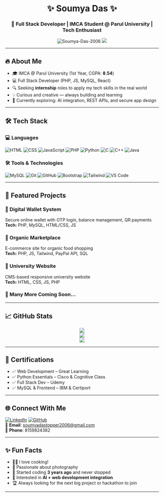 <h1 align="center">✨ Soumya Das ✨</h1>
<h3 align="center">🚀 Full Stack Developer | IMCA Student @ Parul University | Tech Enthusiast</h3>

<p align="center">
  <img src="https://komarev.com/ghpvc/?username=Soumya-Das-2006&label=Profile%20views&color=blue&style=flat" alt="Soumya-Das-2006" />
  <img src="https://img.shields.io/github/followers/Soumya-Das-2006?style=social" />
</p>

---

## 🔥 About Me
- 🎓 IMCA @ Parul University (1st Year, CGPA: **8.54**)
- 💻 Full Stack Developer (PHP, JS, MySQL, React)
- 🔍 Seeking **internship** roles to apply my tech skills in the real world
- 💡 Curious and creative — always building and learning
- 🌱 Currently exploring: AI integration, REST APIs, and secure app design

---

## 🛠️ Tech Stack

### 💻 Languages
![HTML](https://img.shields.io/badge/HTML5-e34c26?style=flat&logo=html5&logoColor=white)
![CSS](https://img.shields.io/badge/CSS3-1572B6?style=flat&logo=css3&logoColor=white)
![JavaScript](https://img.shields.io/badge/JavaScript-yellow?style=flat&logo=javascript&logoColor=black)
![PHP](https://img.shields.io/badge/PHP-777BB4?style=flat&logo=php&logoColor=white)
![Python](https://img.shields.io/badge/Python-3776AB?style=flat&logo=python&logoColor=white)
![C](https://img.shields.io/badge/C-00599C?style=flat&logo=c&logoColor=white)
![C++](https://img.shields.io/badge/C++-00599C?style=flat&logo=c%2B%2B&logoColor=white)
![Java](https://img.shields.io/badge/Java-ED8B00?style=flat&logo=java&logoColor=white)

### 🛠️ Tools & Technologies
![MySQL](https://img.shields.io/badge/MySQL-4479A1?style=flat&logo=mysql&logoColor=white)
![Git](https://img.shields.io/badge/Git-F05032?style=flat&logo=git&logoColor=white)
![GitHub](https://img.shields.io/badge/GitHub-181717?style=flat&logo=github&logoColor=white)
![Bootstrap](https://img.shields.io/badge/Bootstrap-563d7c?style=flat&logo=bootstrap&logoColor=white)
![Tailwind](https://img.shields.io/badge/Tailwind_CSS-38B2AC?style=flat&logo=tailwind-css&logoColor=white)
![VS Code](https://img.shields.io/badge/VS%20Code-007ACC?style=flat&logo=visual-studio-code&logoColor=white)

---

## 🚀 Featured Projects

### 💸 Digital Wallet System
Secure online wallet with OTP login, balance management, QR payments  
**Tech:** PHP, MySQL, HTML/CSS, JS

### 🌱 Organic Marketplace
E-commerce site for organic food shopping  
**Tech:** PHP, JS, Tailwind, PayPal API, SQL

### 🏫 University Website
CMS-based responsive university website  
**Tech:** HTML, CSS, JS, PHP

### 🔧 Many More Coming Soon...
---

## 📈 GitHub Stats
<p align="center">
  <img src="https://github-readme-stats.vercel.app/api?username=Soumya-Das-2006&show_icons=true&theme=tokyonight" />
  <br/>
  <img src="https://streak-stats.demolab.com?user=Soumya-Das-2006&theme=tokyonight" />
  <br/>
  <img src="https://github-readme-stats.vercel.app/api/top-langs/?username=Soumya-Das-2006&layout=compact&theme=tokyonight" />
</p>

---

## 🧠 Certifications
- ✅ Web Development – Great Learning
- ✅ Python Essentials – Cisco & Cognitive Class
- ✅ Full Stack Dev – Udemy
- ✅ MySQL & Frontend – IBM & Certiport

---

## 🌐 Connect With Me

[![LinkedIn](https://img.shields.io/badge/LinkedIn-blue?style=flat&logo=linkedin)](https://www.linkedin.com/in/soumya-das-b2613128a)
[![GitHub](https://img.shields.io/badge/GitHub-100000?style=flat&logo=github&logoColor=white)](https://github.com/Soumya-Das-2006)  
📧 **Email**: soumyadastopper2006@gmail.com  
📱 **Phone**: 8159824382  

---

## ✨ Fun Facts

- 🧑‍🍳 I love cooking!
- 📸 Passionate about photography
- 🌱 Started coding **3 years ago** and never stopped
- 🤖 Interested in **AI + web development integration**
- 🏆 Always looking for the next big project or hackathon to join

---

<!--
**Soumya-Das-2006/Soumya-Das-2006** is a ✨ _special_ ✨ repository because its `README.md` (this file) appears on your GitHub profile.

Here are some ideas to get you started:

- 🔭 I’m currently working on real-world full-stack projects including a Digital Wallet System and Organic Marketplace.
- 🌱 I’m currently learning advanced JavaScript, REST APIs, and secure web application development.
- 👯 I’m looking to collaborate on innovative tech projects, open source contributions, and hackathons.
- 🤔 I’m looking for help with exploring AI integration in web platforms.
- 💬 Ask me about full-stack development, project building, or transitioning from student to tech pro.
- 📫 How to reach me: LinkedIn or Email me anytime!
- 😄 Pronouns: He/Him
- ⚡ Fun fact: I started coding just out of curiosity and fell in love with building things that make a real impact.
-->
